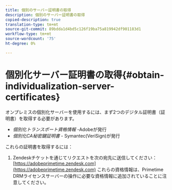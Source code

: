 ```yaml
---
title: 個別のサーバー証明書の取得
description: 個別のサーバー証明書の取得
copied-description: true
translation-type: tm+mt
source-git-commit: 89bdda1d4bd5c126f19ba75a819942df901183d1
workflow-type: tm+mt
source-wordcount: '75'
ht-degree: 0%

---
```



# 個別化サーバー証明書の取得{#obtain-individualization-server-certificates}

オンプレミスの個別化サーバーを使用するには、まず2つのデジタル証明書（証明書）を取得する必要があります。

* *個別化トランスポート資格情報* -Adobeが発行
* *個別化CA秘密鍵証明書* - Symantec(VeriSign)が発行

これらの証明書を取得するには：

1. Zendeskチケットを通じてリクエストを次の宛先に送信してください：[https://adobeprimetime.zendesk.com](https://adobeprimetime.zendesk.com)
これらの資格情報は、Primetime DRMライセンスサーバーの操作に必要な資格情報に追加されていることに注意してください。
